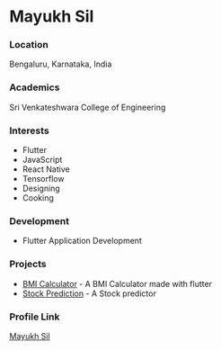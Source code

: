 # Mayukh Sil

### Location

Bengaluru, Karnataka, India

### Academics

Sri Venkateshwara College of Engineering

### Interests

- Flutter
- JavaScript
- React Native
- Tensorflow
- Designing
- Cooking

### Development

- Flutter Application Development

### Projects

- [BMI Calculator](https://github.com/mayukhsil/BMI-CALCULATOR) - A BMI Calculator made with flutter
- [Stock Prediction](https://github.com/mayukhsil/CapstoneProject_DSND) - A Stock predictor

### Profile Link

[Mayukh Sil](https://github.com/mayukhsil)
